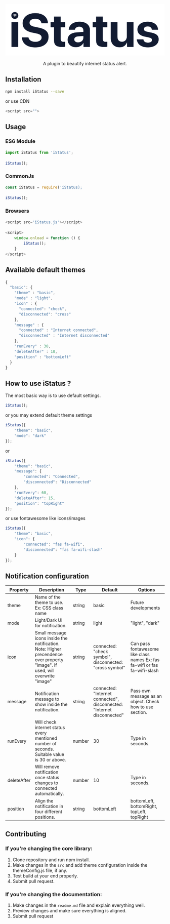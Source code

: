 <div align="center">
  <a href="#">
    <img src="https://raw.githubusercontent.com/mrityunjay38/iStatus/master/assets/iStatus-logo.png">
  </a>
</div>
<p align="center">A plugin to beautify internet status alert.</p>

## Installation
```bash
npm install iStatus --save
```
or use CDN

```javascript
<script src="">
```

## Usage

### ES6 Module
```javascript
import iStatus from 'iStatus';

iStatus();
```

### CommonJs
```javascript
const iStatus = require('iStatus);

iStatus();
```

### Browsers
```javascript
<script src='iStatus.js'></script>

<script>
    window.onload = function () {
        iStatus();
    }
</script>
```

## Available default themes

```javascript
{
  "basic": {
    "theme" : "basic",
    "mode" : "light",
    "icon" : {
      "connected": "check",
      "disconnected": "cross"
    },
    "message" : {
      "connected" : "Internet connected",
      "disconnected" : "Internet disconnected"
    },
    "runEvery" : 30,
    "deleteAfter" : 10,
    "position" : "bottomLeft"
  }
}
```

## How to use iStatus ?

The most basic way is to use default settings.
```javascript
iStatus();
```
or you may extend default theme settings
```javascript
iStatus({
    "theme": "basic",
    "mode": "dark"
});
```
or 
```javascript
iStatus({
    "theme": "basic",
    "message": {
        "connected": "Connected",
        "disconnected": "Disconnected"
    },
    "runEvery": 60,
    "deleteAfter": 15,
    "position": "topRight"
});
```
or use fontawesome like icons/images
```javascript
iStatus({
    "theme": "basic",
    "icon": {
        "connected": "fas fa-wifi",
        "disconnected": "fas fa-wifi-slash"
    }
});
```

## Notification configuration

| Property    | Description                                                                                                                   | Type   | Default                                                                | Options                                                                     |
|-------------|-------------------------------------------------------------------------------------------------------------------------------|--------|------------------------------------------------------------------------|-----------------------------------------------------------------------------|
| theme       | Name of the theme to use. Ex: CSS class name                                                                                  | string | basic                                                                  | Future developments                                                         |
| mode        | Light/Dark UI for notification.                                                                                               | string | light                                                                  | "light", "dark"                                                             |
| icon        | Small message icons inside the notification.  Note: Higher precendence over property "image". If used, will overwrite "image" | string | connected: "check symbol", disconnected: "cross symbol"                | Can pass fontawesome like class names  Ex: fas fa-wifi or fas fa-wifi-slash |
| message     | Notification message to show inside the notification.                                                                         | string | connected: "Internet connected", disconnected: "Internet disconnected" | Pass own message as an object. Check how to use section.                    |
| runEvery    | Will check internet status every mentioned number of seconds. Suitable value is 30 or above.                                  | number | 30                                                                     | Type in seconds.                                                            |
| deleteAfter | Will remove notification once status changes to connected automatically.                                                      | number | 10                                                                     | Type in seconds.                                                            |
| position    | Align the notification in four different positions.                                                                           | string | bottomLeft                                                             | bottomLeft, bottomRight, topLeft, topRight                                  |

## Contributing

### If you're changing the core library:
1. Clone repository and run npm install.
2. Make changes in the `src` and add theme configuration inside the themeConfig.js file, if any.
3. Test build at your end properly.
4. Submit pull request.

### If you're changing the documentation:
1. Make changes in the `readme.md` file and explain everything well.
2. Preview changes and make sure everything is aligned.
3. Submit pull request
